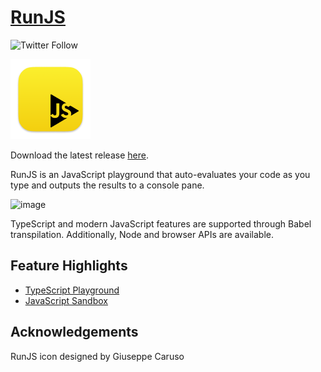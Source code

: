 # [RunJS](https://runjs.app)

![Twitter Follow](https://img.shields.io/twitter/follow/runjs_app?style=social)

![icon](docs/icon.png)

Download the latest release [here](https://github.com/lukehaas/runjs/releases).

RunJS is an JavaScript playground that auto-evaluates your code as you type and outputs the results to a console pane.

![image](docs/runjs1.png)

TypeScript and modern JavaScript features are supported through Babel transpilation. Additionally, Node and browser APIs are available.

## Feature Highlights

- [TypeScript Playground](https://runjs.app/typescript-playground)
- [JavaScript Sandbox](https://runjs.app/javascript-sandbox)

## Acknowledgements

RunJS icon designed by Giuseppe Caruso
